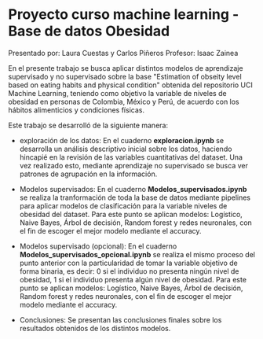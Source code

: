 # Proyecto curso machine learning - Base de datos Obesidad
Presentado por: Laura Cuestas y Carlos Piñeros
Profesor: Isaac Zainea

En el presente trabajo se busca aplicar distintos modelos de aprendizaje supervisado y no supervisado sobre la base "Estimation of obseity level based on eating habits and physical condition" obtenida del repositorio UCI Machine Learning, teniendo como objetivo la variable de niveles de obesidad en personas de Colombia, México y Perú, de acuerdo con los hábitos alimenticios y condiciones físicas. 

Este trabajo se desarrolló de la siguiente manera:
- exploración de los datos: En el cuaderno **exploracion.ipynb** se desarrolla un análisis descriptivo inicial sobre los datos, haciendo hincapié en la revisión de las variables cuantitativas del dataset. Una vez realizado esto, mediante aprendizaje no supervisado se busca ver patrones de agrupación en la información.
- Modelos supervisados: En el cuaderno **Modelos_supervisados.ipynb** se realiza la tranformación de toda la base de datos mediante pipelines para aplicar modelos de clasificación para la variable niveles de obesidad del dataset. Para este punto se aplican modelos: Logístico, Naive Bayes, Árbol de decisión, Random forest y redes neuronales, con el fin de escoger el mejor modelo mediante el accuracy.

- Modelos supervisado (opcional): En el cuaderno **Modelos_supervisados_opcional.ipynb** se realiza el mismo proceso del punto anterior con la particularidad de tomar la variable objetivo de forma binaria, es decir: 0 si el individuo no presenta ningún nivel de obesidad, 1 si el individuo presenta algún nivel de obesidad. Para este punto se aplican modelos: Logístico, Naive Bayes, Árbol de decisión, Random forest y redes neuronales, con el fin de escoger el mejor modelo mediante el accuracy.

- Conclusiones: Se presentan las conclusiones finales sobre los resultados obtenidos de los distintos modelos.
